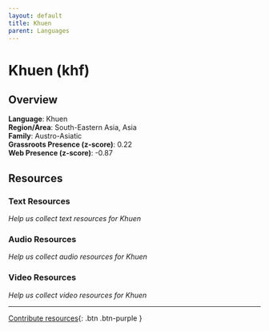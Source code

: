 ```yaml
---
layout: default
title: Khuen
parent: Languages
---
```


# Khuen (khf)

## Overview

**Language**: Khuen  
**Region/Area**: South-Eastern Asia, Asia  
**Family**: Austro-Asiatic  
**Grassroots Presence (z-score)**: 0.22  
**Web Presence (z-score)**: -0.87  

## Resources

### Text Resources
*Help us collect text resources for Khuen*

### Audio Resources
*Help us collect audio resources for Khuen*

### Video Resources
*Help us collect video resources for Khuen*

---

[Contribute resources](https://forms.office.com/e/1SfLJx3u1r){: .btn .btn-purple }
